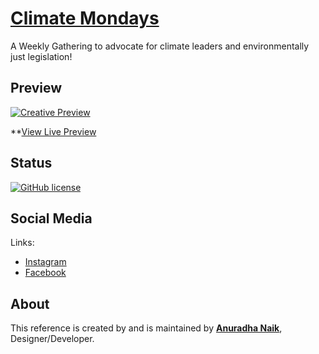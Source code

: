 # [Climate Mondays](https://anuradhanaik.github.io/CM/)

A Weekly Gathering to advocate for climate leaders and environmentally just legislation!

## Preview

[![Creative Preview](https://image.ibb.co/figMNJ/2018_07_02_17_40_anuradhanaik_github_io.png)](https://anuradhanaik.github.io/CM/)

**[View Live Preview](https://anuradhanaik.github.io/CM/)


## Status

[![GitHub license](https://img.shields.io/badge/license-MIT-blue.svg)](https://raw.githubusercontent.com/BlackrockDigital/startbootstrap-creative/master/LICENSE)


## Social Media

Links:
* [Instagram](https://www.instagram.com/climatemondays/)
* [Facebook](https://www.facebook.com/ClimateMondays/)


## About


This reference is created by and is maintained by **[Anuradha Naik](http://bit.do/AnuradhaNaik)**, Designer/Developer.


